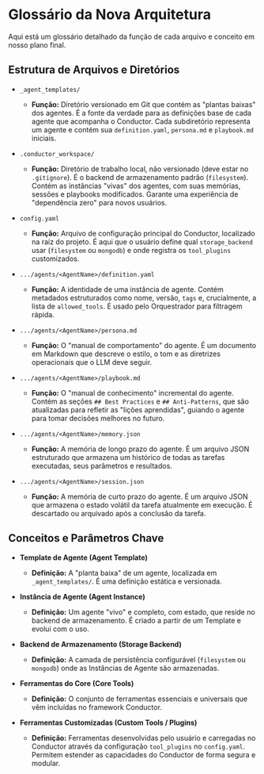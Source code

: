 # Glossário da Nova Arquitetura

Aqui está um glossário detalhado da função de cada arquivo e conceito em nosso plano final.

## Estrutura de Arquivos e Diretórios

*   `_agent_templates/`
    *   **Função:** Diretório versionado em Git que contém as "plantas baixas" dos agentes. É a fonte da verdade para as definições base de cada agente que acompanha o Conductor. Cada subdiretório representa um agente e contém sua `definition.yaml`, `persona.md` e `playbook.md` iniciais.

*   `.conductor_workspace/`
    *   **Função:** Diretório de trabalho local, não versionado (deve estar no `.gitignore`). É o backend de armazenamento padrão (`filesystem`). Contém as instâncias "vivas" dos agentes, com suas memórias, sessões e playbooks modificados. Garante uma experiência de "dependência zero" para novos usuários.

*   `config.yaml`
    *   **Função:** Arquivo de configuração principal do Conductor, localizado na raiz do projeto. É aqui que o usuário define qual `storage_backend` usar (`filesystem` ou `mongodb`) e onde registra os `tool_plugins` customizados.

*   `.../agents/<AgentName>/definition.yaml`
    *   **Função:** A identidade de uma instância de agente. Contém metadados estruturados como nome, versão, `tags` e, crucialmente, a lista de `allowed_tools`. É usado pelo Orquestrador para filtragem rápida.

*   `.../agents/<AgentName>/persona.md`
    *   **Função:** O "manual de comportamento" do agente. É um documento em Markdown que descreve o estilo, o tom e as diretrizes operacionais que o LLM deve seguir.

*   `.../agents/<AgentName>/playbook.md`
    *   **Função:** O "manual de conhecimento" incremental do agente. Contém as seções `## Best Practices` e `## Anti-Patterns`, que são atualizadas para refletir as "lições aprendidas", guiando o agente para tomar decisões melhores no futuro.

*   `.../agents/<AgentName>/memory.json`
    *   **Função:** A memória de longo prazo do agente. É um arquivo JSON estruturado que armazena um histórico de todas as tarefas executadas, seus parâmetros e resultados.

*   `.../agents/<AgentName>/session.json`
    *   **Função:** A memória de curto prazo do agente. É um arquivo JSON que armazena o estado volátil da tarefa atualmente em execução. É descartado ou arquivado após a conclusão da tarefa.

## Conceitos e Parâmetros Chave

*   **Template de Agente (Agent Template)**
    *   **Definição:** A "planta baixa" de um agente, localizada em `_agent_templates/`. É uma definição estática e versionada.

*   **Instância de Agente (Agent Instance)**
    *   **Definição:** Um agente "vivo" e completo, com estado, que reside no backend de armazenamento. É criado a partir de um Template e evolui com o uso.

*   **Backend de Armazenamento (Storage Backend)**
    *   **Definição:** A camada de persistência configurável (`filesystem` ou `mongodb`) onde as Instâncias de Agente são armazenadas.

*   **Ferramentas do Core (Core Tools)**
    *   **Definição:** O conjunto de ferramentas essenciais e universais que vêm incluídas no framework Conductor.

*   **Ferramentas Customizadas (Custom Tools / Plugins)**
    *   **Definição:** Ferramentas desenvolvidas pelo usuário e carregadas no Conductor através da configuração `tool_plugins` no `config.yaml`. Permitem estender as capacidades do Conductor de forma segura e modular.
